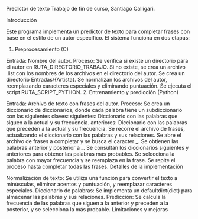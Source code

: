 Predictor de texto
Trabajo de fin de curso, Santiago Calligari.

Introducción

Este programa implementa un predictor de texto para completar frases con base en el estilo de un autor específico. El sistema funciona en dos etapas:

1. Preprocesamiento (C)

Entrada: Nombre del autor.
Proceso:
Se verifica si existe un directorio para el autor en RUTA_DIRECTORIO_TRABAJO.
Si no existe, se crea un archivo .list con los nombres de los archivos en el directorio del autor.
Se crea un directorio Entradas/{Artista}.
Se normalizan los archivos del autor, reemplazando caracteres especiales y eliminando puntuación.
Se ejecuta el script RUTA_SCRIPT_PYTHON.
2. Entrenamiento y predicción (Python)

Entrada: Archivo de texto con frases del autor.
Proceso:
Se crea un diccionario de diccionarios, donde cada palabra tiene un subdiccionario con las siguientes claves:
siguientes: Diccionario con las palabras que siguen a la actual y su frecuencia.
anteriores: Diccionario con las palabras que preceden a la actual y su frecuencia.
Se recorre el archivo de frases, actualizando el diccionario con las palabras y sus relaciones.
Se abre el archivo de frases a completar y se busca el caracter _.
Se obtienen las palabras anterior y posterior a _.
Se consultan los diccionarios siguientes y anteriores para obtener las palabras más probables.
Se selecciona la palabra con mayor frecuencia y se reemplaza en la frase.
Se repite el proceso hasta completar todas las frases.
Detalles de la implementación

Normalización de texto: Se utiliza una función para convertir el texto a minúsculas, eliminar acentos y puntuación, y reemplazar caracteres especiales.
Diccionario de palabras: Se implementa un defaultdict(dict) para almacenar las palabras y sus relaciones.
Predicción: Se calcula la frecuencia de las palabras que siguen a la anterior y preceden a la posterior, y se selecciona la más probable.
Limitaciones y mejoras
